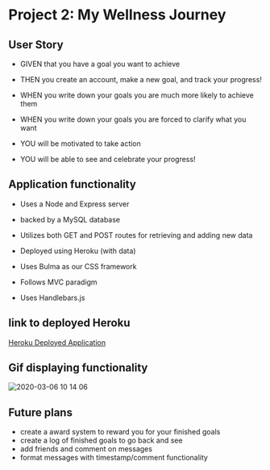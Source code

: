 # Project 2: My Wellness Journey 

## User Story 

* GIVEN that you have a goal you want to achieve 

* THEN you create an account, make a new goal, and track your progress! 

* WHEN you write down your goals you are much more likely to achieve them

* WHEN you write down your goals you are forced to clarify what you want 

* YOU will be motivated to take action 

* YOU will be able to see and celebrate your progress! 

## Application functionality 

* Uses a Node and Express server

* backed by a MySQL database 

* Utilizes both GET and POST routes for retrieving and adding new data

* Deployed using Heroku (with data)

* Uses Bulma as our CSS framework 

* Follows MVC paradigm

* Uses Handlebars.js


## link to deployed Heroku 

[Heroku Deployed Application](https://project-2-4.herokuapp.com/members)


## Gif displaying functionality 
![2020-03-06 10 14 06](https://user-images.githubusercontent.com/59029999/76100992-458e3400-5f93-11ea-90e1-f4f70bb34018.gif)



## Future plans 
- create a award system to reward you for your finished goals 
- create a log of finished goals to go back and see
- add friends and comment on messages 
- format messages with timestamp/comment functionality 
